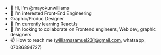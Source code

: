 - 👋 Hi, I’m @mayokunwilliams
- 👀 I’m interested Front-End Engineering
- Graphic/Produc Designer
- 🌱 I’m currently learning ReactJs
- 💞️ I’m looking to collaborate on Frontend engineers, Web dev, graphic designers
- 📫 How to reach me (williamssamuel231@gmail.com, whatsapp_ 07086894727)

<!---
mayokunwilliams/mayokunwilliams is a ✨ special ✨ repository because its `README.md` (this file) appears on your GitHub profile.
You can click the Preview link to take a look at your changes.
--->
